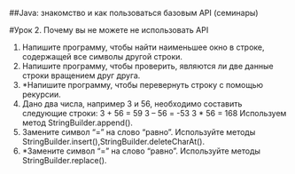 ##Java: знакомство и как пользоваться базовым API (семинары)

#Урок 2. Почему вы не можете не использовать API

1. Напишите программу, чтобы найти наименьшее окно в строке, содержащей все символы другой строки.
2. Напишите программу, чтобы проверить, являются ли две данные строки вращением друг друга.
3. *Напишите программу, чтобы перевернуть строку с помощью рекурсии.
4. Дано два числа, например 3 и 56, необходимо составить следующие строки: 3 + 56 = 59 3 – 56 = -53 3 * 56 = 168 Используем метод StringBuilder.append().
5. Замените символ “=” на слово “равно”. Используйте методы StringBuilder.insert(),StringBuilder.deleteCharAt().
6. *Замените символ “=” на слово “равно”. Используйте методы StringBuilder.replace().
